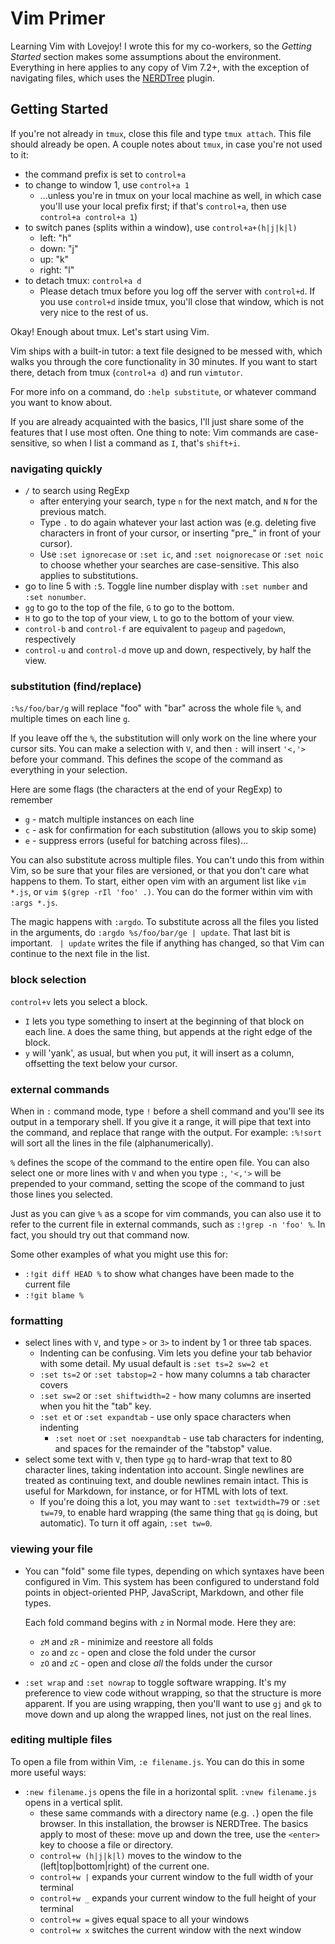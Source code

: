 # Vim Primer

Learning Vim with Lovejoy! I wrote this for my co-workers, so the *Getting
Started* section makes some assumptions about the environment. Everything in
here applies to any copy of Vim 7.2+, with the exception of navigating files,
which uses the [NERDTree](http://github.com/scrooloose/nerdtree) plugin.

## Getting Started

If you're not already in `tmux`, close this file and type `tmux attach`. This
file should already be open. A couple notes about `tmux`, in case you're not
used to it:

- the command prefix is set to `control+a`
- to change to window 1, use `control+a 1`
  - ...unless you're in tmux on your local machine as well, in which case
    you'll use your local prefix first; if that's `control+a`, then use
    `control+a control+a 1`)
- to switch panes (splits within a window), use `control+a+(h|j|k|l)`
  - left:  "h"
  - down:  "j"
  - up:    "k"
  - right: "l"
- to detach tmux: `control+a d`
  - Please detach tmux before you log off the server with `control+d`. If you
    use `control+d` inside tmux, you'll close that window, which is not very
    nice to the rest of us.

Okay! Enough about tmux. Let's start using Vim.

Vim ships with a built-in tutor: a text file designed to be messed with, which
walks you through the core functionality in 30 minutes. If you want to start
there, detach from tmux (`control+a d`) and run `vimtutor`.

For more info on a command, do `:help substitute`, or whatever command you want
to know about.

If you are already acquainted with the basics, I'll just share some of the
features that I use most often. One thing to note: Vim commands are case-
sensitive, so when I list a command as `I`, that's `shift+i`.

### navigating quickly

- `/` to search using RegExp
  - after enterying your search, type `n` for the next match, and `N` for the
    previous match.
  - Type `.` to do again whatever your last action was (e.g. deleting five
    characters in front of your cursor, or inserting "pre_" in front of your
    cursor).
  - Use `:set ignorecase` or `:set ic`, and `:set noignorecase` or `:set noic`
    to choose whether your searches are case-sensitive. This also applies to
    substitutions.
- go to line 5 with `:5`. Toggle line number display with `:set number` and
  `:set nonumber`.
- `gg` to go to the top of the file, `G` to go to the bottom.
- `H` to go to the top of your view, `L` to go to the bottom of your view.
- `control-b` and `control-f` are equivalent to `pageup` and `pagedown`,
  respectively
- `control-u` and `control-d` move up and down, respectively, by half the view.

### substitution (find/replace)

`:%s/foo/bar/g` will replace "foo" with "bar" across the whole file `%`, and
multiple times on each line `g`.

If you leave off the `%`, the substitution will only work on the line where
your cursor sits. You can make a selection with `V`, and then `:` will insert
`'<,'>` before your command. This defines the scope of the command as
everything in your selection.

Here are some flags (the characters at the end of your RegExp) to remember

- `g` - match multiple instances on each line
- `c` - ask for confirmation for each substitution (allows you to skip some)
- `e` - suppress errors (useful for batching across files)...

You can also substitute across multiple files. You can't undo this from within
Vim, so be sure that your files are versioned, or that you don't care what
happens to them. To start, either open vim with an argument list like
`vim *.js`, or `vim $(grep -rIl 'foo' .)`. You can do the former within vim
with `:args *.js`.

The magic happens with `:argdo`. To substitute across all the files you listed
in the arguments, do `:argdo %s/foo/bar/ge | update`. That last bit is
important. ` | update` writes the file if anything has changed, so that Vim can
continue to the next file in the list.

### block selection

`control+v` lets you select a block.

- `I` lets you type something to insert at the beginning of that block on
  each line. `A` does the same thing, but appends at the right edge of the
  block.
- `y` will 'yank', as usual, but when you `p`ut, it will insert as a column,
  offsetting the text below your cursor.

### external commands

When in `:` command mode, type `!` before a shell command and you'll see its
output in a temporary shell. If you give it a range, it will pipe that text
into the command, and replace that range with the output. For example:
`:%!sort` will sort all the lines in the file (alphanumerically).

`%` defines the scope of the command to the entire open file. You can also
select one or more lines with `V` and when you type `:`, `'<,'>` will be
prepended to your command, setting the scope of the command to just those lines
you selected.

Just as you can give `%` as a scope for vim commands, you can also use it to
refer to the current file in external commands, such as `:!grep -n 'foo' %`. In
fact, you should try out that command now.

Some other examples of what you might use this for:

- `:!git diff HEAD %` to show what changes have been made to the current file
- `:!git blame %` 

### formatting

- select lines with `V`, and type `>` or `3>` to indent by 1 or three tab
  spaces.
	- Indenting can be confusing. Vim lets you define your tab behavior with some
	  detail. My usual default is `:set ts=2 sw=2 et`
    - `:set ts=2` or `:set tabstop=2` - how many columns a tab character covers
    - `:set sw=2` or `:set shiftwidth=2` - how many columns are inserted when
      you hit the "tab" key.
    - `:set et` or `:set expandtab` - use only space characters when indenting
		- `:set noet` or `:set noexpandtab` - use tab characters for indenting, and
		  spaces for the remainder of the "tabstop" value.
- select some text with `V`, then type `gq` to hard-wrap that text to 80
  character lines, taking indentation into account. Single newlines are treated
  as continuing text, and double newlines remain intact. This is useful for
  Markdown, for instance, or for HTML with lots of text.
  - If you're doing this a lot, you may want to `:set textwidth=79` or `:set
    tw=79`, to enable hard wrapping (the same thing that `gq` is doing, but
    automatic). To turn it off again, `:set tw=0`.

### viewing your file

- You can "fold" some file types, depending on which syntaxes have been
  configured in Vim. This system has been configured to understand fold points
  in object-oriented PHP, JavaScript, Markdown, and other file types.

  Each fold command begins with `z` in Normal mode. Here they are:
  - `zM` and `zR` - minimize and reestore all folds
  - `zo` and `zc` - open and close the fold under the cursor
  - `zO` and `zC` - open and close *all* the folds under the cursor
- `:set wrap` and `:set nowrap` to toggle software wrapping. It's my preference
  to view code without wrapping, so that the structure is more apparent. If you
  are using wrapping, then you'll want to use `gj` and `gk` to move down and up
  along the wrapped lines, not just on the real lines.

### editing multiple files 

To open a file from within Vim, `:e filename.js`. You can do this in some more
useful ways:

- `:new filename.js` opens the file in a horizontal split. `:vnew filename.js`
  opens in a vertical split.
  - these same commands with a directory name (e.g. `.`) open the file browser.
    In this installation, the browser is NERDTree. The basics apply to most of
    these: move up and down the tree, use the `<enter>` key to choose a file or
    directory.
  - `control+w (h|j|k|l)` moves to the window to the (left|top|bottom|right) of
    the current one.
  - `control+w |` expands your current window to the full width of your
    terminal
  - `control+w _` expands your current window to the full height of your
    terminal
  - `control+w =` gives equal space to all your windows
  - `control+w x` switches the current window with the next window
